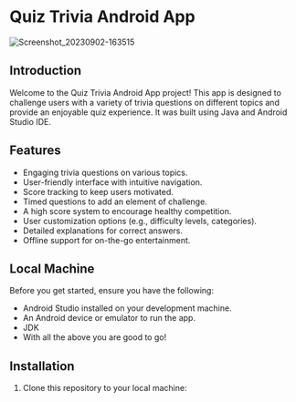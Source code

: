 
# Quiz Trivia Android App

![Screenshot_20230902-163515](https://github.com/JoseSagwe/Quiz-Trivia-App/assets/110198843/9e5bfbc3-245d-4bc7-9393-33b4e25679fa)

## Introduction
Welcome to the Quiz Trivia Android App project! This app is designed to challenge users with a variety of trivia questions on different topics and provide an enjoyable quiz experience. It was built using Java and Android Studio IDE.

## Features
- Engaging trivia questions on various topics.
- User-friendly interface with intuitive navigation.
- Score tracking to keep users motivated.
- Timed questions to add an element of challenge.
- A high score system to encourage healthy competition.
- User customization options (e.g., difficulty levels, categories).
- Detailed explanations for correct answers.
- Offline support for on-the-go entertainment.

## Local Machine
Before you get started, ensure you have the following:
- Android Studio installed on your development machine.
- An Android device or emulator to run the app.
- JDK
- With all the above you are good to go!
## Installation
1. Clone this repository to your local machine:
